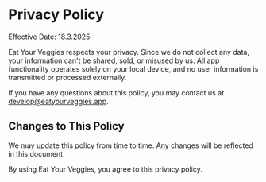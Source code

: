 # Privacy Policy

Effective Date: 18.3.2025

Eat Your Veggies respects your privacy. Since we do not collect any data, your information can't be shared, sold, or misused by us. All app functionality operates solely on your local device, and no user information is transmitted or processed externally.

If you have any questions about this policy, you may contact us at develop@eatyourveggies.app.

## Changes to This Policy

We may update this policy from time to time. Any changes will be reflected in this document.

By using Eat Your Veggies, you agree to this privacy policy.
